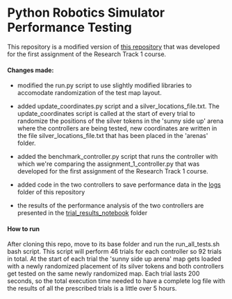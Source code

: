 Python Robotics Simulator Performance Testing
==============================================

This repository is a modified version of [this repository](https://github.com/Salvo-Dippolito/Research-Track-1) that was developed for the first assignment of the Research Track 1 course.

#### Changes made:

  - modified the run.py script to use slightly modified libraries to accomodate randomization of the test map layout.

  - added update_coordinates.py script and a silver_locations_file.txt.
  The update_coordinates script is called at the start of every trial to randomize the positions of the silver tokens in the 'sunny side up' arena where the controllers are being tested, new coordinates are written in the file silver_locations_file.txt that has been placed in the 'arenas' folder.

  - added the benchmark_controller.py script that runs the controller with which we're comparing the assignment_1_controller.py that was developed for the first assignment of the Research Track 1 course.

  - added code in the two controllers to save performance data in the [logs](https://github.com/Salvo-Dippolito/pygame_performance_testing/tree/main/logs) folder of this repository

  - the results of the performance analysis of the two controllers are presented in the [trial_results_notebook](https://github.com/Salvo-Dippolito/pygame_performance_testing/tree/main/trial_results_notebook) folder

#### How to run

After cloning this repo, move to its base folder and run the run_all_tests.sh bash script. 
This script will perform 46 trials for each controller so 92 trials in total. At the start of each trial the 'sunny side up arena' map gets loaded with a newly randomized placement of its silver tokens and both controllers get tested on the same newly randomized map. Each trial lasts 200 seconds, so the total execution time needed to have a complete log file with the results of all the prescribed trials is a little over 5 hours.
